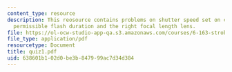 ```yaml
---
content_type: resource
description: This reosource contains problems on shutter speed set on camera, maximum
  permissible flash duration and the right focal length lens.
file: https://ol-ocw-studio-app-qa.s3.amazonaws.com/courses/6-163-strobe-project-laboratory-fall-2005/638601b102d0be3b847999ac7d34d384_quiz1.pdf
file_type: application/pdf
resourcetype: Document
title: quiz1.pdf
uid: 638601b1-02d0-be3b-8479-99ac7d34d384
---
```

